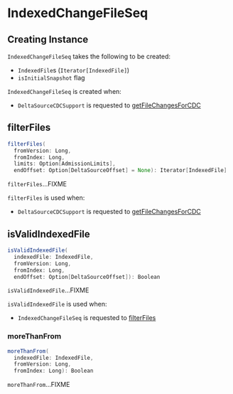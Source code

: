 # IndexedChangeFileSeq

## Creating Instance

`IndexedChangeFileSeq` takes the following to be created:

* <span id="fileActionsItr"> `IndexedFile`s (`Iterator[IndexedFile]`)
* <span id="isInitialSnapshot"> `isInitialSnapshot` flag

`IndexedChangeFileSeq` is created when:

* `DeltaSourceCDCSupport` is requested to [getFileChangesForCDC](DeltaSourceCDCSupport.md#getFileChangesForCDC)

## <span id="filterFiles"> filterFiles

```scala
filterFiles(
  fromVersion: Long,
  fromIndex: Long,
  limits: Option[AdmissionLimits],
  endOffset: Option[DeltaSourceOffset] = None): Iterator[IndexedFile]
```

`filterFiles`...FIXME

`filterFiles` is used when:

* `DeltaSourceCDCSupport` is requested to [getFileChangesForCDC](DeltaSourceCDCSupport.md#getFileChangesForCDC)

## <span id="isValidIndexedFile"> isValidIndexedFile

```scala
isValidIndexedFile(
  indexedFile: IndexedFile,
  fromVersion: Long,
  fromIndex: Long,
  endOffset: Option[DeltaSourceOffset]): Boolean
```

`isValidIndexedFile`...FIXME

`isValidIndexedFile` is used when:

* `IndexedChangeFileSeq` is requested to [filterFiles](#filterFiles)

### <span id="moreThanFrom"> moreThanFrom

```scala
moreThanFrom(
  indexedFile: IndexedFile,
  fromVersion: Long,
  fromIndex: Long): Boolean
```

`moreThanFrom`...FIXME
